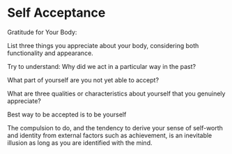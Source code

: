 # Self Acceptance

Gratitude for Your Body:

List three things you appreciate about your body, considering both functionality and appearance.

Try to understand: Why did we act in a particular way in the past?

What part of yourself are you not yet able to accept?

What are three qualities or characteristics about yourself that you genuinely appreciate?

Best way to be accepted is to be yourself

The compulsion to do, and the tendency to derive your sense of self-worth and identity from external factors such as achievement, is an inevitable illusion as long as you are identified with the mind.
